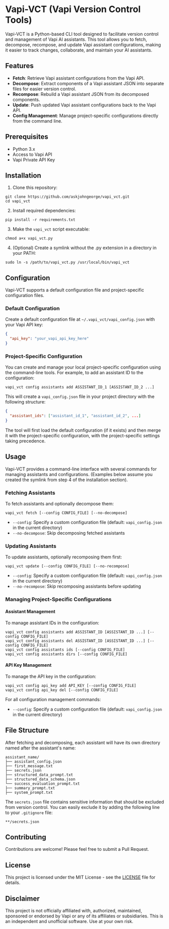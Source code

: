 # Vapi-VCT (Vapi Version Control Tools)

Vapi-VCT is a Python-based CLI tool designed to facilitate version control and management of Vapi AI assistants. This tool allows you to fetch, decompose, recompose, and update Vapi assistant configurations, making it easier to track changes, collaborate, and maintain your AI assistants.

## Features

- **Fetch**: Retrieve Vapi assistant configurations from the Vapi API.
- **Decompose**: Extract components of a Vapi assistant JSON into separate files for easier version control.
- **Recompose**: Rebuild a Vapi assistant JSON from its decomposed components.
- **Update**: Push updated Vapi assistant configurations back to the Vapi API.
- **Config Management**: Manage project-specific configurations directly from the command line.

## Prerequisites

- Python 3.x
- Access to Vapi API
- Vapi Private API Key

## Installation

1. Clone this repository:

```
git clone https://github.com/askjohngeorge/vapi_vct.git
cd vapi_vct
```

2. Install required dependencies:

```
pip install -r requirements.txt
```

3. Make the `vapi_vct` script executable:

```
chmod a+x vapi_vct.py
```

4. (Optional) Create a symlink without the .py extension in a directory in your PATH:

```
sudo ln -s /path/to/vapi_vct.py /usr/local/bin/vapi_vct
```

## Configuration

Vapi-VCT supports a default configuration file and project-specific configuration files.

### Default Configuration

Create a default configuration file at `~/.vapi_vct/vapi_config.json` with your Vapi API key:

```json
{
  "api_key": "your_vapi_api_key_here"
}
```

### Project-Specific Configuration

You can create and manage your local project-specific configuration using the command-line tools. For example, to add an assistant ID to the configuration:

```
vapi_vct config assistants add ASSISTANT_ID_1 [ASSISTANT_ID_2 ...]
```

This will create a `vapi_config.json` file in your project directory with the following structure:

```json
{
  "assistant_ids": ["assistant_id_1", "assistant_id_2", ...]
}
```

The tool will first load the default configuration (if it exists) and then merge it with the project-specific configuration, with the project-specific settings taking precedence.

## Usage

Vapi-VCT provides a command-line interface with several commands for managing assistants and configurations. (Examples below assume you created the symlink from step 4 of the installation section).

### Fetching Assistants

To fetch assistants and optionally decompose them:

```
vapi_vct fetch [--config CONFIG_FILE] [--no-decompose]
```

- `--config`: Specify a custom configuration file (default: `vapi_config.json` in the current directory)
- `--no-decompose`: Skip decomposing fetched assistants

### Updating Assistants

To update assistants, optionally recomposing them first:

```
vapi_vct update [--config CONFIG_FILE] [--no-recompose]
```

- `--config`: Specify a custom configuration file (default: `vapi_config.json` in the current directory)
- `--no-recompose`: Skip recomposing assistants before updating

### Managing Project-Specific Configurations

#### Assistant Management

To manage assistant IDs in the configuration:

```
vapi_vct config assistants add ASSISTANT_ID [ASSISTANT_ID ...] [--config CONFIG_FILE]
vapi_vct config assistants del ASSISTANT_ID [ASSISTANT_ID ...] [--config CONFIG_FILE]
vapi_vct config assistants ids [--config CONFIG_FILE]
vapi_vct config assistants dirs [--config CONFIG_FILE]
```

#### API Key Management

To manage the API key in the configuration:

```
vapi_vct config api_key add API_KEY [--config CONFIG_FILE]
vapi_vct config api_key del [--config CONFIG_FILE]
```

For all configuration management commands:
- `--config`: Specify a custom configuration file (default: `vapi_config.json` in the current directory)

## File Structure

After fetching and decomposing, each assistant will have its own directory named after the assistant's name:

```
assistant_name/
├── assistant_config.json
├── first_message.txt
├── secrets.json
├── structured_data_prompt.txt
├── structured_data_schema.json
└── success_evaluation_prompt.txt
├── summary_prompt.txt
├── system_prompt.txt
```

The `secrets.json` file contains sensitive information that should be excluded from version control. You can easily exclude it by adding the following line to your `.gitignore` file:

```
**/secrets.json
```

## Contributing

Contributions are welcome! Please feel free to submit a Pull Request.

## License

This project is licensed under the MIT License - see the [LICENSE](LICENSE) file for details.

## Disclaimer

This project is not officially affiliated with, authorized, maintained, sponsored or endorsed by Vapi or any of its affiliates or subsidiaries. This is an independent and unofficial software. Use at your own risk.